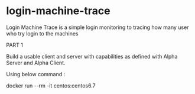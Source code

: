 # login-machine-trace
Login Machine Trace is a simple login monitoring to tracing how many user who try login to the machines

PART 1

Build a usable client and server with capabilities as defined with Alpha Server and Alpha Client.

Using below command :

docker run --rm -it centos:centos6.7